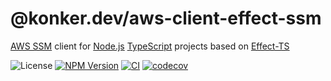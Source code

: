 # @konker.dev/aws-client-effect-ssm

[AWS SSM](https://docs.aws.amazon.com/systems-manager/) client for [Node.js](https://nodejs.org/) [TypeScript](https://www.typescriptlang.org/) projects based on [Effect-TS](https://www.effect.website/)

![License](https://img.shields.io/github/license/konkerdotdev/aws-client-effect-ssm)
[![NPM Version](https://img.shields.io/npm/v/%40konker.dev%2Faws-client-effect-ssm)](https://www.npmjs.com/package/@konker.dev/aws-client-effect-ssm)
[![CI](https://github.com/konkerdotdev/aws-client-effect-ssm/actions/workflows/ci.yml/badge.svg)](https://github.com/konkerdotdev/aws-client-effect-ssm/actions/workflows/ci.yml)
[![codecov](https://codecov.io/gh/konkerdotdev/aws-client-effect-ssm/graph/badge.svg?token=W3BFLXCWTH)](https://codecov.io/gh/konkerdotdev/aws-client-effect-ssm)
